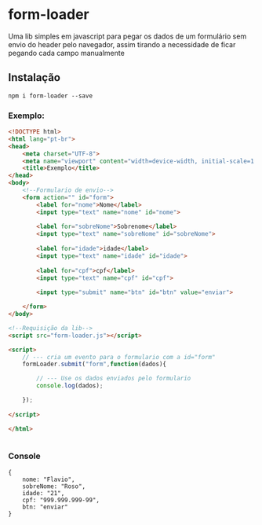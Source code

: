 # form-loader


Uma lib simples em javascript para pegar os dados de um formulário sem envio do header pelo navegador, assim tirando a necessidade de ficar pegando cada campo manualmente




## Instalação

    npm i form-loader --save


### Exemplo:
```html
<!DOCTYPE html>
<html lang="pt-br">
<head>
    <meta charset="UTF-8">
    <meta name="viewport" content="width=device-width, initial-scale=1.0">
    <title>Exemplo</title>
</head>
<body>
    <!--Formulario de envio-->
    <form action="" id="form">
        <label for="nome">Nome</label>
        <input type="text" name="nome" id="nome">
        
        <label for="sobreNome">Sobrenome</label>
        <input type="text" name="sobreNome" id="sobreNome">
        
        <label for="idade">idade</label>
        <input type="text" name="idade" id="idade">
        
        <label for="cpf">cpf</label>
        <input type="text" name="cpf" id="cpf">
        
        <input type="submit" name="btn" id="btn" value="enviar">

    </form>
</body>

<!--Requisição da lib-->
<script src="form-loader.js"></script>

<script>
    // --- cria um evento para o formulario com a id="form"
    formLoader.submit("form",function(dados){

        // --- Use os dados enviados pelo formulario
        console.log(dados);

    });
    
</script>

</html>
	
```

### Console
    {
        nome: "Flavio", 
        sobreNome: "Roso", 
        idade: "21", 
        cpf: "999.999.999-99", 
        btn: "enviar"
    }

